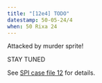 ```yaml
---
title: "[12e4] TODO"
datestamp: 50-05-24/4
when: 50 Rixa 24
---
```


Attacked by murder sprite!

STAY TUNED

See [SPI case file 12](https://docs.google.com/document/d/1ZBq8NvJuY40O4KA1M9oqnbB9zFjo_Ot3IUUYMtz2jhw/edit) for details.
